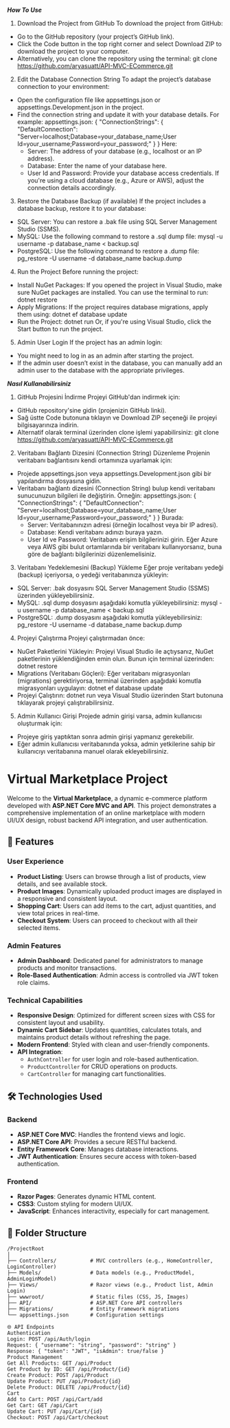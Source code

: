 ***How To Use***
1. Download the Project from GitHub
To download the project from GitHub:
- Go to the GitHub repository (your project’s GitHub link).
- Click the Code button in the top right corner and select Download ZIP to download the project to your computer.
- Alternatively, you can clone the repository using the terminal:
  git clone https://github.com/aryasuatt/API-MVC-ECommerce.git

2. Edit the Database Connection String
To adapt the project’s database connection to your environment:
- Open the configuration file like appsettings.json or appsettings.Development.json in the project.
- Find the connection string and update it with your database details. For example:
  appsettings.json:
  {
    "ConnectionStrings": {
      "DefaultConnection": "Server=localhost;Database=your_database_name;User Id=your_username;Password=your_password;"
    }
  }
  Here:
  - Server: The address of your database (e.g., localhost or an IP address).
  - Database: Enter the name of your database here.
  - User Id and Password: Provide your database access credentials.
  If you're using a cloud database (e.g., Azure or AWS), adjust the connection details accordingly.

3. Restore the Database Backup (if available)
If the project includes a database backup, restore it to your database:
- SQL Server: You can restore a .bak file using SQL Server Management Studio (SSMS).
- MySQL: Use the following command to restore a .sql dump file:
  mysql -u username -p database_name < backup.sql
- PostgreSQL: Use the following command to restore a .dump file:
  pg_restore -U username -d database_name backup.dump

4. Run the Project
Before running the project:
- Install NuGet Packages: If you opened the project in Visual Studio, make sure NuGet packages are installed. You can use the terminal to run:
  dotnet restore
- Apply Migrations: If the project requires database migrations, apply them using:
  dotnet ef database update
- Run the Project:
  dotnet run
  Or, if you're using Visual Studio, click the Start button to run the project.

5. Admin User Login
If the project has an admin login:
- You might need to log in as an admin after starting the project.
- If the admin user doesn’t exist in the database, you can manually add an admin user to the database with the appropriate privileges.

***Nasıl Kullanabilirsiniz***
1. GitHub Projesini İndirme
Projeyi GitHub'dan indirmek için:
- GitHub repository'sine gidin (projenizin GitHub linki).
- Sağ üstte Code butonuna tıklayın ve Download ZIP seçeneği ile projeyi bilgisayarınıza indirin.
- Alternatif olarak terminal üzerinden clone işlemi yapabilirsiniz:
  git clone https://github.com/aryasuatt/API-MVC-ECommerce.git

2. Veritabanı Bağlantı Dizesini (Connection String) Düzenleme
Projenin veritabanı bağlantısını kendi ortamınıza uyarlamak için:
- Projede appsettings.json veya appsettings.Development.json gibi bir yapılandırma dosyasına gidin.
- Veritabanı bağlantı dizesini (Connection String) bulup kendi veritabanı sunucunuzun bilgileri ile değiştirin. Örneğin:
  appsettings.json:
  {
    "ConnectionStrings": {
      "DefaultConnection": "Server=localhost;Database=your_database_name;User Id=your_username;Password=your_password;"
    }
  }
  Burada:
  - Server: Veritabanınızın adresi (örneğin localhost veya bir IP adresi).
  - Database: Kendi veritabanı adınızı buraya yazın.
  - User Id ve Password: Veritabanı erişim bilgilerinizi girin.
  Eğer Azure veya AWS gibi bulut ortamlarında bir veritabanı kullanıyorsanız, buna göre de bağlantı bilgilerinizi düzenlemelisiniz.

3. Veritabanı Yedeklemesini (Backup) Yükleme
Eğer proje veritabanı yedeği (backup) içeriyorsa, o yedeği veritabanınıza yükleyin:
- SQL Server: .bak dosyasını SQL Server Management Studio (SSMS) üzerinden yükleyebilirsiniz.
- MySQL: .sql dump dosyasını aşağıdaki komutla yükleyebilirsiniz:
  mysql -u username -p database_name < backup.sql
- PostgreSQL: .dump dosyasını aşağıdaki komutla yükleyebilirsiniz:
  pg_restore -U username -d database_name backup.dump

4. Projeyi Çalıştırma
Projeyi çalıştırmadan önce:
- NuGet Paketlerini Yükleyin: Projeyi Visual Studio ile açtıysanız, NuGet paketlerinin yüklendiğinden emin olun. Bunun için terminal üzerinden:
  dotnet restore
- Migrations (Veritabanı Göçleri): Eğer veritabanı migrasyonları (migrations) gerektiriyorsa, terminal üzerinden aşağıdaki komutla migrasyonları uygulayın:
  dotnet ef database update
- Projeyi Çalıştırın:
  dotnet run
  veya Visual Studio üzerinden Start butonuna tıklayarak projeyi çalıştırabilirsiniz.

5. Admin Kullanıcı Girişi
Projede admin girişi varsa, admin kullanıcısı oluşturmak için:
- Projeye giriş yaptıktan sonra admin girişi yapmanız gerekebilir.
- Eğer admin kullanıcısı veritabanında yoksa, admin yetkilerine sahip bir kullanıcıyı veritabanına manuel olarak ekleyebilirsiniz.


# Virtual Marketplace Project

Welcome to the **Virtual Marketplace**, a dynamic e-commerce platform developed with **ASP.NET Core MVC and API**. This project demonstrates a comprehensive implementation of an online marketplace with modern UI/UX design, robust backend API integration, and user authentication.

## 🚀 Features

### User Experience
- **Product Listing**: Users can browse through a list of products, view details, and see available stock.
- **Product Images**: Dynamically uploaded product images are displayed in a responsive and consistent layout.
- **Shopping Cart**: Users can add items to the cart, adjust quantities, and view total prices in real-time.
- **Checkout System**: Users can proceed to checkout with all their selected items.

### Admin Features
- **Admin Dashboard**: Dedicated panel for administrators to manage products and monitor transactions.
- **Role-Based Authentication**: Admin access is controlled via JWT token role claims.

### Technical Capabilities
- **Responsive Design**: Optimized for different screen sizes with CSS for consistent layout and usability.
- **Dynamic Cart Sidebar**: Updates quantities, calculates totals, and maintains product details without refreshing the page.
- **Modern Frontend**: Styled with clean and user-friendly components.
- **API Integration**: 
  - `AuthController` for user login and role-based authentication.
  - `ProductController` for CRUD operations on products.
  - `CartController` for managing cart functionalities.

## 🛠️ Technologies Used

### Backend
- **ASP.NET Core MVC**: Handles the frontend views and logic.
- **ASP.NET Core API**: Provides a secure RESTful backend.
- **Entity Framework Core**: Manages database interactions.
- **JWT Authentication**: Ensures secure access with token-based authentication.

### Frontend
- **Razor Pages**: Generates dynamic HTML content.
- **CSS3**: Custom styling for modern UI/UX.
- **JavaScript**: Enhances interactivity, especially for cart management.

## 📂 Folder Structure

```plaintext
/ProjectRoot
│
├── Controllers/           # MVC controllers (e.g., HomeController, LoginController)
├── Models/                # Data models (e.g., ProductModel, AdminLoginModel)
├── Views/                 # Razor views (e.g., Product list, Admin Login)
├── wwwroot/               # Static files (CSS, JS, Images)
├── API/                   # ASP.NET Core API controllers
├── Migrations/            # Entity Framework migrations
└── appsettings.json       # Configuration settings

🌐 API Endpoints
Authentication
Login: POST /api/Auth/login
Request: { "username": "string", "password": "string" }
Response: { "token": "JWT", "isAdmin": true/false }
Product Management
Get All Products: GET /api/Product
Get Product by ID: GET /api/Product/{id}
Create Product: POST /api/Product
Update Product: PUT /api/Product/{id}
Delete Product: DELETE /api/Product/{id}
Cart
Add to Cart: POST /api/Cart/add
Get Cart: GET /api/Cart
Update Cart: PUT /api/Cart/{id}
Checkout: POST /api/Cart/checkout

